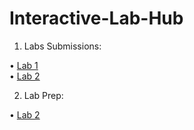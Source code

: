 # Interactive-Lab-Hub

1) Labs Submissions:

• [Lab 1](https://github.com/wario123/IDD-Fa18-Lab1) <br>
• [Lab 2](https://github.com/wario123/IDD-Fa18-Lab2)

2) Lab Prep:

• [Lab 2](https://github.com/wario123/IDD-Fa18-Lab2)

